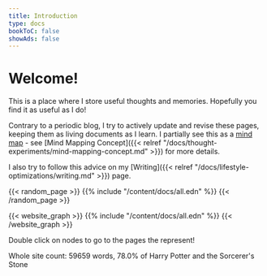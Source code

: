 ```yaml
---
title: Introduction
type: docs
bookToC: false
showAds: false
---
```


# Welcome!

This is a place where I store useful thoughts and memories.  Hopefully you find
it as useful as I do!

Contrary to a periodic blog, I try to actively update and revise these pages,
keeping them as living documents as I learn. I partially see this as a [mind
map](https://en.wikipedia.org/wiki/Mind_map) - see [Mind Mapping Concept]({{< relref
"/docs/thought-experiments/mind-mapping-concept.md" >}}) for more details. 

I also try to follow this advice on my [Writing]({{< relref
"/docs/lifestyle-optimizations/writing.md" >}}) page.

{{< random_page >}}
{{% include "/content/docs/all.edn" %}}
{{< /random_page >}}

{{< website_graph >}}
{{% include "/content/docs/all.edn" %}}
{{< /website_graph >}}

Double click on nodes to go to the pages the represent!

Whole site count: 59659 words, 78.0% of Harry Potter and the Sorcerer's Stone